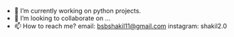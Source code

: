 - 🌱 I’m currently working on python projects.
- 💞️ I’m looking to collaborate on ...
- 📫 How to reach me? email: bsbshakil11@gmail.com   instagram: shakil2.0

<!---
shakilahmedemon/shakilahmedemon is a ✨ special ✨ repository because its `README.md` (this file) appears on your GitHub profile.
You can click the Preview link to take a look at your changes.
--->
